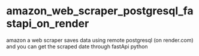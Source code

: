 # amazon_web_scraper_postgresql_fastapi_on_render
amazon a web scraper saves data using remote postgresql (on render.com) and you can get the scraped date through fastApi python
